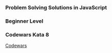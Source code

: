 ### Problem Solving Solutions in JavaScript

### Beginner Level

### Codewars Kata 8

[Codewars](https://www.codewars.com/)
